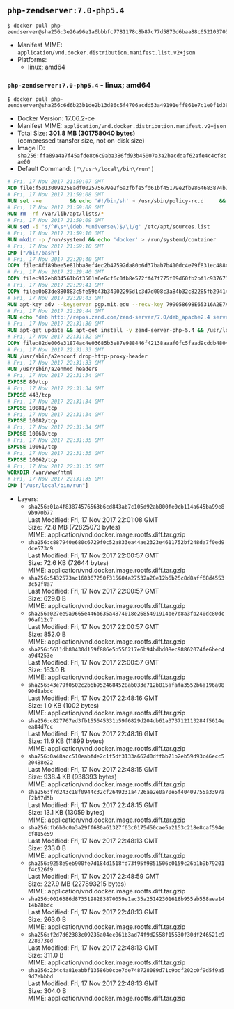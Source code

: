 ## `php-zendserver:7.0-php5.4`

```console
$ docker pull php-zendserver@sha256:3e26a96e1a6bbbfc7781178c8b87c77d5873d6baa88c6521037054cb84cf0d3b
```

-	Manifest MIME: `application/vnd.docker.distribution.manifest.list.v2+json`
-	Platforms:
	-	linux; amd64

### `php-zendserver:7.0-php5.4` - linux; amd64

```console
$ docker pull php-zendserver@sha256:6d6b23b1de2b13d86c5f4706acdd53a49191eff861e7c1e0f1d3893291412a84
```

-	Docker Version: 17.06.2-ce
-	Manifest MIME: `application/vnd.docker.distribution.manifest.v2+json`
-	Total Size: **301.8 MB (301758040 bytes)**  
	(compressed transfer size, not on-disk size)
-	Image ID: `sha256:ffa89a4a7f45afde8c6c9aba386fd93b45007a3a2bacddaf62afe4c4cf8cae00`
-	Default Command: `["\/usr\/local\/bin\/run"]`

```dockerfile
# Fri, 17 Nov 2017 21:59:07 GMT
ADD file:f5013009a258adf002575679e2f6a2fbfe5fd61bf45179e2fb9864683874b2b2 in / 
# Fri, 17 Nov 2017 21:59:08 GMT
RUN set -xe 		&& echo '#!/bin/sh' > /usr/sbin/policy-rc.d 	&& echo 'exit 101' >> /usr/sbin/policy-rc.d 	&& chmod +x /usr/sbin/policy-rc.d 		&& dpkg-divert --local --rename --add /sbin/initctl 	&& cp -a /usr/sbin/policy-rc.d /sbin/initctl 	&& sed -i 's/^exit.*/exit 0/' /sbin/initctl 		&& echo 'force-unsafe-io' > /etc/dpkg/dpkg.cfg.d/docker-apt-speedup 		&& echo 'DPkg::Post-Invoke { "rm -f /var/cache/apt/archives/*.deb /var/cache/apt/archives/partial/*.deb /var/cache/apt/*.bin || true"; };' > /etc/apt/apt.conf.d/docker-clean 	&& echo 'APT::Update::Post-Invoke { "rm -f /var/cache/apt/archives/*.deb /var/cache/apt/archives/partial/*.deb /var/cache/apt/*.bin || true"; };' >> /etc/apt/apt.conf.d/docker-clean 	&& echo 'Dir::Cache::pkgcache ""; Dir::Cache::srcpkgcache "";' >> /etc/apt/apt.conf.d/docker-clean 		&& echo 'Acquire::Languages "none";' > /etc/apt/apt.conf.d/docker-no-languages 		&& echo 'Acquire::GzipIndexes "true"; Acquire::CompressionTypes::Order:: "gz";' > /etc/apt/apt.conf.d/docker-gzip-indexes 		&& echo 'Apt::AutoRemove::SuggestsImportant "false";' > /etc/apt/apt.conf.d/docker-autoremove-suggests
# Fri, 17 Nov 2017 21:59:08 GMT
RUN rm -rf /var/lib/apt/lists/*
# Fri, 17 Nov 2017 21:59:09 GMT
RUN sed -i 's/^#\s*\(deb.*universe\)$/\1/g' /etc/apt/sources.list
# Fri, 17 Nov 2017 21:59:10 GMT
RUN mkdir -p /run/systemd && echo 'docker' > /run/systemd/container
# Fri, 17 Nov 2017 21:59:10 GMT
CMD ["/bin/bash"]
# Fri, 17 Nov 2017 22:29:40 GMT
COPY file:8ff89bee5e81bba8ef4ec2b47592da80b6d37bab7b410dc4e79f831ec488c79c in /usr/local/bin/run 
# Fri, 17 Nov 2017 22:29:40 GMT
COPY file:912eb834561b6f3501a6e6cf6c0fb8e572ff47f775f09d60fb2bf1c9376719c6 in /usr/local/bin/nothing 
# Fri, 17 Nov 2017 22:29:41 GMT
COPY file:0b83de880883c5fe59b43b34902295d1c3d7d008c3a84b32c82285fb29414a96 in /usr/lib/x86_64-linux-gnu/ 
# Fri, 17 Nov 2017 22:29:43 GMT
RUN apt-key adv --keyserver pgp.mit.edu --recv-key 799058698E65316A2E7A4FF42EAE1437F7D2C623
# Fri, 17 Nov 2017 22:29:44 GMT
RUN echo "deb http://repos.zend.com/zend-server/7.0/deb_apache2.4 server non-free" >> /etc/apt/sources.list.d/zend-server.list
# Fri, 17 Nov 2017 22:31:30 GMT
RUN apt-get update && apt-get install -y zend-server-php-5.4 && /usr/local/zend/bin/zendctl.sh stop
# Fri, 17 Nov 2017 22:31:32 GMT
COPY file:82de006e31874ac4e03685b3e87e988446f42138aaaf0fc5faad9cddb48040ba in /etc/apache2/conf-available 
# Fri, 17 Nov 2017 22:31:33 GMT
RUN /usr/sbin/a2enconf drop-http-proxy-header
# Fri, 17 Nov 2017 22:31:33 GMT
RUN /usr/sbin/a2enmod headers
# Fri, 17 Nov 2017 22:31:34 GMT
EXPOSE 80/tcp
# Fri, 17 Nov 2017 22:31:34 GMT
EXPOSE 443/tcp
# Fri, 17 Nov 2017 22:31:34 GMT
EXPOSE 10081/tcp
# Fri, 17 Nov 2017 22:31:34 GMT
EXPOSE 10082/tcp
# Fri, 17 Nov 2017 22:31:34 GMT
EXPOSE 10060/tcp
# Fri, 17 Nov 2017 22:31:35 GMT
EXPOSE 10061/tcp
# Fri, 17 Nov 2017 22:31:35 GMT
EXPOSE 10062/tcp
# Fri, 17 Nov 2017 22:31:35 GMT
WORKDIR /var/www/html
# Fri, 17 Nov 2017 22:31:35 GMT
CMD ["/usr/local/bin/run"]
```

-	Layers:
	-	`sha256:01a4f83874576563b6cd843ab7c105d92ab000fe0cb114a645ba99e89b970b77`  
		Last Modified: Fri, 17 Nov 2017 22:01:08 GMT  
		Size: 72.8 MB (72825073 bytes)  
		MIME: application/vnd.docker.image.rootfs.diff.tar.gzip
	-	`sha256:c887940e680c6729f0c52a833ea44ae2323e4611752bf248da7f0ed9dce573c9`  
		Last Modified: Fri, 17 Nov 2017 22:00:57 GMT  
		Size: 72.6 KB (72644 bytes)  
		MIME: application/vnd.docker.image.rootfs.diff.tar.gzip
	-	`sha256:5432573ac160367250f315604a27532a28e12b6b25c8d8aff68d45533c52f8a7`  
		Last Modified: Fri, 17 Nov 2017 22:00:57 GMT  
		Size: 629.0 B  
		MIME: application/vnd.docker.image.rootfs.diff.tar.gzip
	-	`sha256:027ee9a9665e446b635a4874018e2685491914be7d8a3fb240dc80dc96af12c7`  
		Last Modified: Fri, 17 Nov 2017 22:00:57 GMT  
		Size: 852.0 B  
		MIME: application/vnd.docker.image.rootfs.diff.tar.gzip
	-	`sha256:5611db80430d159f886e5b556217e6b94bdbd08ec98862074fe6bec4a9d4253e`  
		Last Modified: Fri, 17 Nov 2017 22:00:57 GMT  
		Size: 163.0 B  
		MIME: application/vnd.docker.image.rootfs.diff.tar.gzip
	-	`sha256:43e79f0502c2b6b9524684528ab033e712b815afafa3552b6a196a0890d8abdc`  
		Last Modified: Fri, 17 Nov 2017 22:48:16 GMT  
		Size: 1.0 KB (1002 bytes)  
		MIME: application/vnd.docker.image.rootfs.diff.tar.gzip
	-	`sha256:c827767ed3fb155645331b59f6829d204db61a373712113284f5614eea84d7cc`  
		Last Modified: Fri, 17 Nov 2017 22:48:16 GMT  
		Size: 11.9 KB (11899 bytes)  
		MIME: application/vnd.docker.image.rootfs.diff.tar.gzip
	-	`sha256:0a48acc510eabfde2c1f5df3133a662d0dffbb71b2eb59d93c46ecc520488e22`  
		Last Modified: Fri, 17 Nov 2017 22:48:15 GMT  
		Size: 938.4 KB (938393 bytes)  
		MIME: application/vnd.docker.image.rootfs.diff.tar.gzip
	-	`sha256:f7d243c18f0944c32cf2649231a4726ae2e0a70e5f40409755a3397af2b57d5b`  
		Last Modified: Fri, 17 Nov 2017 22:48:15 GMT  
		Size: 13.1 KB (13059 bytes)  
		MIME: application/vnd.docker.image.rootfs.diff.tar.gzip
	-	`sha256:fb6b0c0a3a29ff680a61327f63c0175d50cae5a2153c218e8caf594ecf815e59`  
		Last Modified: Fri, 17 Nov 2017 22:48:13 GMT  
		Size: 233.0 B  
		MIME: application/vnd.docker.image.rootfs.diff.tar.gzip
	-	`sha256:9258e9eb900fe7d184d1518fd73f95f9851506c0159c26b1b9b79201f4c526f9`  
		Last Modified: Fri, 17 Nov 2017 22:48:59 GMT  
		Size: 227.9 MB (227893215 bytes)  
		MIME: application/vnd.docker.image.rootfs.diff.tar.gzip
	-	`sha256:0016386d8735198283870059e1ac35a25142301618b955ab558aea1414b28bdc`  
		Last Modified: Fri, 17 Nov 2017 22:48:13 GMT  
		Size: 263.0 B  
		MIME: application/vnd.docker.image.rootfs.diff.tar.gzip
	-	`sha256:f2d7d62383c09236a04ec061b3ad74f9d2558f15530f30df246521c9228073ed`  
		Last Modified: Fri, 17 Nov 2017 22:48:13 GMT  
		Size: 311.0 B  
		MIME: application/vnd.docker.image.rootfs.diff.tar.gzip
	-	`sha256:234c4a81eabbf13586b0cbe7de748728089d71c9bdf202c0f9d5f9a59d7ebbbd`  
		Last Modified: Fri, 17 Nov 2017 22:48:13 GMT  
		Size: 304.0 B  
		MIME: application/vnd.docker.image.rootfs.diff.tar.gzip
